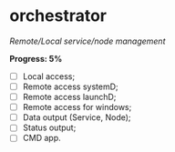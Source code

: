 # orchestrator

*Remote/Local service/node management*

**Progress: 5%**

- [ ] Local access;
- [ ] Remote access systemD;
- [ ] Remote access launchD;
- [ ] Remote access for windows;
- [ ] Data output (Service, Node);
- [ ] Status output;
- [ ] CMD app.